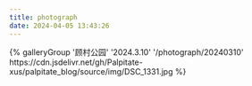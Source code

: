 ```yaml
---
title: photograph
date: 2024-04-05 13:43:26
---
```

<div class="gallery-group-main">
{% galleryGroup '顾村公园' '2024.3.10' '/photograph/20240310' https://cdn.jsdelivr.net/gh/Palpitate-xus/palpitate_blog/source/img/DSC_1331.jpg %}
</div>
